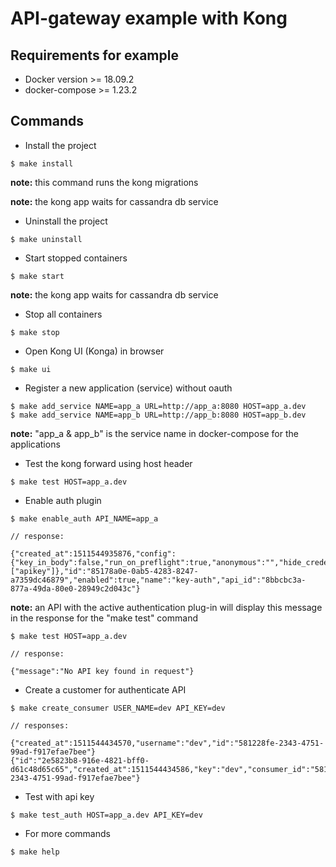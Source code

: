 API-gateway example with Kong
============================

Requirements for example
------------------------

* Docker version >= 18.09.2
* docker-compose >= 1.23.2

Commands
--------


* Install the project
~~~~
$ make install
~~~~

**note:** this command runs the kong migrations

**note:** the kong app waits for cassandra db service

* Uninstall the project
~~~~
$ make uninstall
~~~~

* Start stopped containers
~~~~
$ make start
~~~~
**note:** the kong app waits for cassandra db service

* Stop all containers
~~~~
$ make stop
~~~~

* Open Kong UI (Konga) in browser
~~~~
$ make ui
~~~~

* Register a new application (service) without oauth
~~~~
$ make add_service NAME=app_a URL=http://app_a:8080 HOST=app_a.dev
$ make add_service NAME=app_b URL=http://app_b:8080 HOST=app_b.dev
~~~~
**note:** "app_a & app_b" is the service name in docker-compose for the applications


* Test the kong forward using host header
~~~~
$ make test HOST=app_a.dev
~~~~

* Enable auth plugin
~~~~
$ make enable_auth API_NAME=app_a

// response:

{"created_at":1511544935876,"config":{"key_in_body":false,"run_on_preflight":true,"anonymous":"","hide_credentials":false,"key_names":["apikey"]},"id":"85178a0e-0ab5-4283-8247-a7359dc46879","enabled":true,"name":"key-auth","api_id":"8bbcbc3a-877a-49da-80e0-28949c2d043c"}
~~~~

**note:** an API with the active authentication plug-in will display this message in the response for the "make test" command
~~~~
$ make test HOST=app_a.dev

// response:

{"message":"No API key found in request"}
~~~~

* Create a customer for authenticate API
~~~~
$ make create_consumer USER_NAME=dev API_KEY=dev

// responses:

{"created_at":1511544434570,"username":"dev","id":"581228fe-2343-4751-99ad-f917efae7bee"}
{"id":"2e5823b8-916e-4821-bff0-d61c48d65c65","created_at":1511544434586,"key":"dev","consumer_id":"581228fe-2343-4751-99ad-f917efae7bee"}
~~~~

* Test with api key
~~~~
$ make test_auth HOST=app_a.dev API_KEY=dev
~~~~

* For more commands
~~~~
$ make help
~~~~
